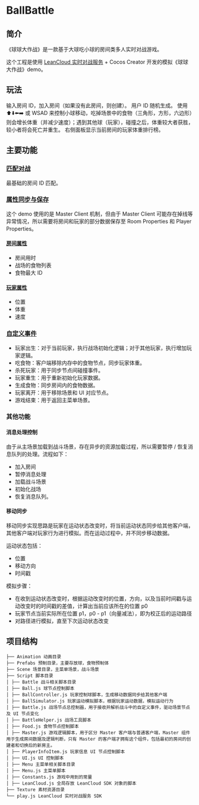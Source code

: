 # BallBattle

## 简介

《球球大作战》是一款基于大球吃小球的房间类多人实时对战游戏。

这个工程是使用 [LeanCloud 实时对战服务](https://leancloud.cn/docs/multiplayer.html) + Cocos Creator 开发的模拟《球球大作战》demo。

## 玩法

输入房间 ID，加入房间（如果没有此房间，则创建）。
用户 ID 随机生成。
使用 ⬆️⬇️⬅️➡️ 或 WSAD 来控制小球移动，吃掉场景中的食物（三角形，方形，六边形）则会增长体重（并减少速度）；遇到其他球（玩家），碰撞之后，体重较大者获胜，较小者将会死亡并重生。
右侧面板显示当前房间的玩家体重排行榜。

## 主要功能

### [匹配对战](https://leancloud.cn/docs/multiplayer-guide-js.html#hash786861961)

最基础的房间 ID 匹配。

### [属性同步与保存](https://leancloud.cn/docs/multiplayer-guide-js.html#hash-299183039)

这个 demo 使用的是 Master Client 机制，但由于 Master Client 可能存在掉线等异常情况，所以需要将房间和玩家的部分数据保存至 Room Properties 和 Player Properties。

#### [房间属性](https://leancloud.cn/docs/multiplayer-guide-js.html#hash1532570669)

- 房间用时
- 战场的食物列表
- 食物最大 ID

#### [玩家属性](https://leancloud.cn/docs/multiplayer-guide-js.html#hash700221845)

- 位置
- 体重
- 速度

### [自定义事件](https://leancloud.cn/docs/multiplayer-guide-js.html#hash1368192228)

- 玩家出生：对于当前玩家，执行战场初始化逻辑；对于其他玩家，执行增加玩家逻辑。
- 吃食物：客户端移除内存中的食物节点，同步玩家体重。
- 杀死玩家：用于同步节点间碰撞事件。
- 玩家重生：用于重新初始化玩家数据。
- 生成食物：同步房间内的食物数据。
- 玩家离开：用于移除场景和 UI 对应节点。
- 游戏结束：用于返回主菜单场景。

### 其他功能

#### 消息处理控制

由于从主场景加载到战斗场景，存在异步的资源加载过程，所以需要暂停 / 恢复消息队列的处理。流程如下：

- 加入房间
- 暂停消息处理
- 加载战斗场景
- 初始化战场
- 恢复消息队列。

#### 移动同步

移动同步实现思路是玩家在运动状态改变时，将当前运动状态同步给其他客户端，其他客户端对玩家行为进行模拟。而在运动过程中，并不同步移动数据。

运动状态包括：

- 位置
- 移动方向
- 时间戳

模拟步骤：

- 在收到运动状态改变时，根据运动改变时的位置，方向，以及当前时间戳与运动改变时的时间戳的差值，计算出当前应该所在的位置 p0
- 玩家节点当前实际所在位置 p1，p0 - p1（向量减法），即为校正后的运动路径
- 对路径进行模拟，直至下次运动状态改变

## 项目结构

```
├── Animation 动画目录
├── Prefabs 预制目录，主要存放球，食物预制体
├── Scene 场景目录，主菜单场景，战斗场景
├── Script 脚本目录
│ ├── Battle 战斗相关脚本目录
│ ├── Ball.js 球节点控制脚本
│ ├── BallController.js 玩家控制球脚本，生成移动数据同步给其他客户端
│ ├── BallSimulator.js 玩家运动模拟脚本，根据玩家运动数据，模拟运动行为
│ ├── Battle.js 战场节点总控制器，用于接收并解析战斗中的自定义事件，驱动场景节点及 UI 节点变化
│ ├── BattleHelper.js 战场工具脚本
│ ├── Food.js 食物节点控制脚本
│ ├── Master.js 游戏逻辑脚本，用于区分 Master 客户端与普通客户端，Master 组件用于生成房间数据及逻辑判断，只有 Master 的客户端才拥有这个组件，包括最初的房间的创建者和切换后的新房主。
│ ├── PlayerInfoItem.js 玩家信息 UI 节点控制脚本
│ ├── UI.js UI 控制脚本
│ ├── Menu 主菜单相关脚本目录
│ ├── Menu.js 主菜单脚本
│ ├── Constants.js 游戏中用到的常量
│ ├── LeanCloud.js 全局存放 LeanCloud SDK 对象的脚本
├── Texture 素材资源目录
└── play.js LeanCloud 实时对战服务 SDK
```
